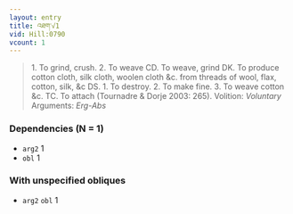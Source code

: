 ```yaml
---
layout: entry
title: འཐག་√1
vid: Hill:0790
vcount: 1
---
```

> 1\. To grind, crush\. 2\. To weave CD\. To weave, grind DK\. To produce cotton cloth, silk cloth, woolen cloth &c\. from threads of wool, flax, cotton, silk, &c DS\. 1\. To destroy\. 2\. To make fine\. 3\. To weave cotton &c\. TC\. To attach (Tournadre & Dorje 2003: 265)\.
> Volition: _Voluntary_
> Arguments: _Erg-Abs_


### Dependencies (N = 1)
* `arg2` 1
* `obl` 1


### With unspecified obliques
* `arg2` `obl` 1

